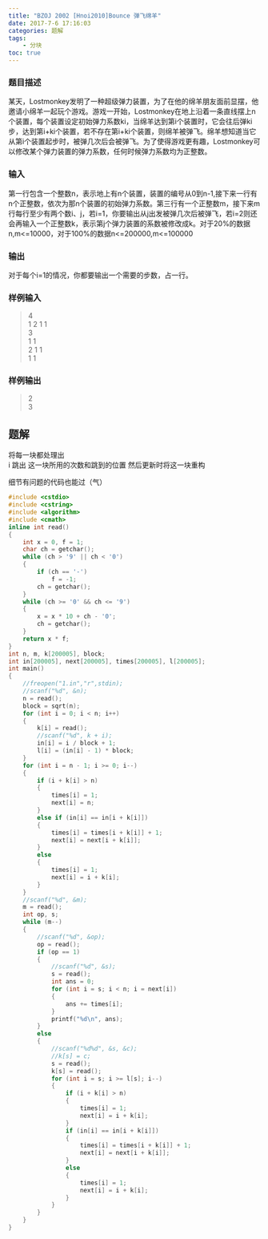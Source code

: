 ```yaml
---
title: "BZOJ 2002 [Hnoi2010]Bounce 弹飞绵羊"
date: 2017-7-6 17:16:03
categories: 题解
tags:
    - 分块
toc: true
---
```


### 题目描述
某天，Lostmonkey发明了一种超级弹力装置，为了在他的绵羊朋友面前显摆，他邀请小绵羊一起玩个游戏。游戏一开始，Lostmonkey在地上沿着一条直线摆上n个装置，每个装置设定初始弹力系数ki，当绵羊达到第i个装置时，它会往后弹ki步，达到第i+ki个装置，若不存在第i+ki个装置，则绵羊被弹飞。绵羊想知道当它从第i个装置起步时，被弹几次后会被弹飞。为了使得游戏更有趣，Lostmonkey可以修改某个弹力装置的弹力系数，任何时候弹力系数均为正整数。
<!--more-->

### 输入
第一行包含一个整数n，表示地上有n个装置，装置的编号从0到n-1,接下来一行有n个正整数，依次为那n个装置的初始弹力系数。第三行有一个正整数m，接下来m行每行至少有两个数i、j，若i=1，你要输出从j出发被弹几次后被弹飞，若i=2则还会再输入一个正整数k，表示第j个弹力装置的系数被修改成k。对于20%的数据n,m<=10000，对于100%的数据n<=200000,m<=100000

### 输出
对于每个i=1的情况，你都要输出一个需要的步数，占一行。

### 样例输入
>4                              
1 2 1 1						   
3  
1 1  
2 1 1  
1 1  


### 样例输出
>2  
3  

## 题解

将每一块都处理出  
i 跳出 这一块所用的次数和跳到的位置
然后更新时将这一块重构

细节有问题的代码也能过（气）
  
```c++
#include <cstdio>
#include <cstring>
#include <algorithm>
#include <cmath>
inline int read()
{
    int x = 0, f = 1;
    char ch = getchar();
    while (ch > '9' || ch < '0')
    {
        if (ch == '-')
            f = -1;
        ch = getchar();
    }
    while (ch >= '0' && ch <= '9')
    {
        x = x * 10 + ch - '0';
        ch = getchar();
    }
    return x * f;
}
int n, m, k[200005], block;
int in[200005], next[200005], times[200005], l[200005];
int main()
{
    //freopen("1.in","r",stdin);
    //scanf("%d", &n);
    n = read();
    block = sqrt(n);
    for (int i = 0; i < n; i++)
    {
        k[i] = read();
        //scanf("%d", k + i);
        in[i] = i / block + 1;
        l[i] = (in[i] - 1) * block;
    }
    for (int i = n - 1; i >= 0; i--)
    {
        if (i + k[i] > n)
        {
            times[i] = 1;
            next[i] = n;
        }
        else if (in[i] == in[i + k[i]])
        {
            times[i] = times[i + k[i]] + 1;
            next[i] = next[i + k[i]];
        }
        else
        {
            times[i] = 1;
            next[i] = i + k[i];
        }
    }
    //scanf("%d", &m);
    m = read();
    int op, s;
    while (m--)
    {
        //scanf("%d", &op);
        op = read();
        if (op == 1)
        {
            //scanf("%d", &s);
            s = read();
            int ans = 0;
            for (int i = s; i < n; i = next[i])
            {
                ans += times[i];
            }
            printf("%d\n", ans);
        }
        else
        {
            //scanf("%d%d", &s, &c);
            //k[s] = c;
            s = read();
            k[s] = read();
            for (int i = s; i >= l[s]; i--)
            {
                if (i + k[i] > n)
                {
                    times[i] = 1;
                    next[i] = i + k[i];
                }
                if (in[i] == in[i + k[i]])
                {
                    times[i] = times[i + k[i]] + 1;
                    next[i] = next[i + k[i]];
                }
                else
                {
                    times[i] = 1;
                    next[i] = i + k[i];
                }
            }
        }
    }
}
```